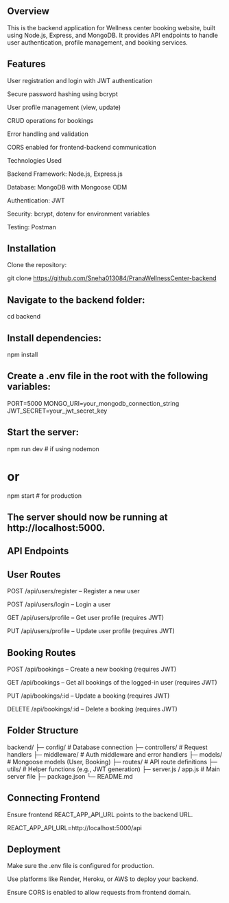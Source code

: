 
## Overview

This is the backend application for Wellness center booking website, built using Node.js, Express, and MongoDB. It provides API endpoints to handle user authentication, profile management, and booking services.

## Features

User registration and login with JWT authentication

Secure password hashing using bcrypt

User profile management (view, update)

CRUD operations for bookings

Error handling and validation

CORS enabled for frontend-backend communication

Technologies Used

Backend Framework: Node.js, Express.js

Database: MongoDB with Mongoose ODM

Authentication: JWT

Security: bcrypt, dotenv for environment variables

Testing: Postman

## Installation

Clone the repository:

git clone https://github.com/Sneha013084/PranaWellnessCenter-backend


## Navigate to the backend folder:

cd backend


## Install dependencies:

npm install


## Create a .env file in the root with the following variables:

PORT=5000
MONGO_URI=your_mongodb_connection_string
JWT_SECRET=your_jwt_secret_key


## Start the server:

npm run dev   # if using nodemon
# or
npm start     # for production


## The server should now be running at http://localhost:5000.

## API Endpoints

## User Routes

POST /api/users/register – Register a new user

POST /api/users/login – Login a user

GET /api/users/profile – Get user profile (requires JWT)

PUT /api/users/profile – Update user profile (requires JWT)

## Booking Routes

POST /api/bookings – Create a new booking (requires JWT)

GET /api/bookings – Get all bookings of the logged-in user (requires JWT)

PUT /api/bookings/:id – Update a booking (requires JWT)

DELETE /api/bookings/:id – Delete a booking (requires JWT)

## Folder Structure

backend/
├─ config/               # Database connection
├─ controllers/          # Request handlers
├─ middleware/           # Auth middleware and error handlers
├─ models/               # Mongoose models (User, Booking)
├─ routes/               # API route definitions
├─ utils/                # Helper functions (e.g., JWT generation)
├─ server.js / app.js    # Main server file
├─ package.json
└─ README.md

## Connecting Frontend

Ensure frontend REACT_APP_API_URL points to the backend URL.

REACT_APP_API_URL=http://localhost:5000/api

## Deployment

Make sure the .env file is configured for production.

Use platforms like Render, Heroku, or AWS to deploy your backend.

Ensure CORS is enabled to allow requests from frontend domain.
